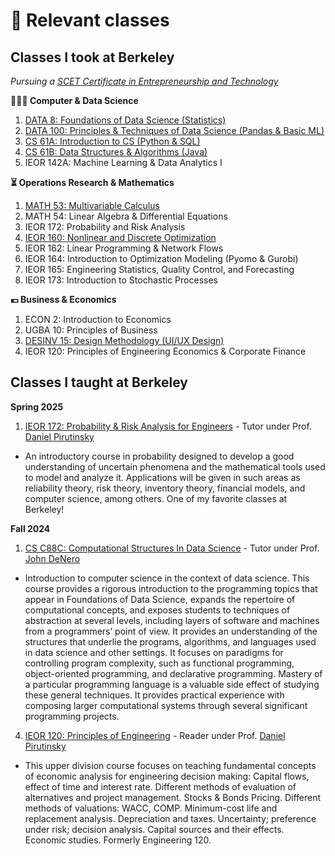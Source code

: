 # 📖 Relevant classes

## Classes I took at Berkeley
*Pursuing a [SCET Certificate in Entrepreneurship and Technology](https://scet.berkeley.edu/)*

**👨🏻‍💻 Computer & Data Science**
1. [DATA 8: Foundations of Data Science (Statistics)](https://www.data8.org/)
2. [DATA 100: Principles & Techniques of Data Science (Pandas & Basic ML)](https://ds100.org/)
3. [CS 61A: Introduction to CS (Python & SQL)](https://cs61a.org/)
4. [CS 61B: Data Structures & Algorithms (Java)](https://sp24.datastructur.es/)
5. IEOR 142A: Machine Learning & Data Analytics I

**⏳ Operations Research & Mathematics**
1. [MATH 53: Multivariable Calculus](https://math.berkeley.edu/~zworski/syllabus53_23.html) 
2. MATH 54: Linear Algebra & Differential Equations
3. IEOR 172: Probability and Risk Analysis
4. [IEOR 160: Nonlinear and Discrete Optimization](https://lavaei.ieor.berkeley.edu/Course_IEOR160_Fall_2024.html)
5. IEOR 162: Linear Programming & Network Flows
6. IEOR 164: Introduction to Optimization Modeling (Pyomo & Gurobi)
7. IEOR 165: Engineering Statistics, Quality Control, and Forecasting
8. IEOR 173: Introduction to Stochastic Processes

**💶 Business & Economics**
1. ECON 2: Introduction to Economics
2. UGBA 10: Principles of Business
3. [DESINV 15: Design Methodology (UI/UX Design)](https://sites.google.com/berkeley.edu/bargain-buddy/home?authuser=0)
4. IEOR 120: Principles of Engineering Economics & Corporate Finance

## Classes I taught at Berkeley


**Spring 2025**

1. [IEOR 172: Probability & Risk Analysis for Engineers](https://classes.berkeley.edu/content/2025-spring-indeng-172-1-lec-1) - Tutor under Prof. [Daniel Pirutinsky](https://pirutinsky.ieor.berkeley.edu/)

- An introductory course in probability designed to develop a good understanding of uncertain phenomena and the mathematical tools used to model and analyze it. Applications will be given in such areas as reliability theory, risk theory, inventory theory, financial models, and computer science, among others. One of my favorite classes at Berkeley!

**Fall 2024**

1. [CS C88C: Computational Structures In Data Science](https://c88c.org/fa24/) - Tutor under Prof. [John DeNero](https://denero.org/)

- Introduction to computer science in the context of data science. This course provides a rigorous introduction to the programming topics that appear in Foundations of Data Science, expands the repertoire of computational concepts, and exposes students to techniques of abstraction at several levels, including layers of software and machines from a programmers’ point of view. It provides an understanding of the structures that underlie the programs, algorithms, and languages used in data science and other settings. It focuses on paradigms for controlling program complexity, such as functional programming, object-oriented programming, and declarative programming. Mastery of a particular programming language is a valuable side effect of studying these general techniques. It provides practical experience with composing larger computational systems through several significant programming projects.

4. [IEOR 120: Principles of Engineering](https://classes.berkeley.edu/content/indeng-120) - Reader under Prof. [Daniel Pirutinsky](https://pirutinsky.ieor.berkeley.edu/)

- This upper division course focuses on teaching fundamental concepts of economic analysis for engineering decision making: Capital flows, effect of time and interest rate. Different methods of evaluation of alternatives and project management. Stocks & Bonds Pricing. Different methods of valuations: WACC, COMP. Minimum-cost life and replacement analysis. Depreciation and taxes. Uncertainty; preference under risk; decision analysis. Capital sources and their effects. Economic studies. Formerly Engineering 120.



